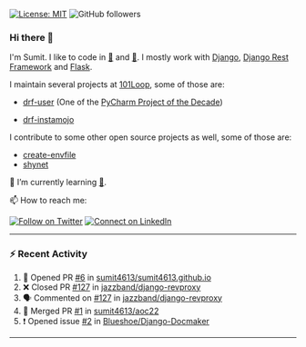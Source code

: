 [![License: MIT](https://img.shields.io/badge/License-MIT-yellow.svg)](https://opensource.org/licenses/MIT)
![GitHub followers](https://img.shields.io/github/followers/sumit4613?style=social)

### Hi there 👋

I'm Sumit. I like to code in [:snake:](https://python.org/) and [:rabbit:](https://golang.org). I mostly work with [Django](https://djangoproject.com), [Django Rest Framework](https://www.django-rest-framework.org/) and [Flask](https://flask.palletsprojects.com).

I maintain several projects at [101Loop](https://github.com/101loop/), some of those are:

- [drf-user](https://github.com/101loop/drf-user) (One of the [PyCharm Project of the Decade](https://www.jetbrains.com/lp/pycharm-10-years/))

- [drf-instamojo ](https://github.com/101loop/drf-instamojo)

I contribute to some other open source projects as well, some of those are:

- [create-envfile](https://github.com/SpicyPizza/create-envfile)
- [shynet](https://github.com/milesmcc/shynet)


🔭 I’m currently learning [:rabbit:](https://golang.org).

📫 How to reach me:

[![Follow on Twitter](https://img.shields.io/badge/--twitter?label=Twitter&logo=Twitter&style=social)](https://twitter.com/sumitsingh4613) [![Connect on LinkedIn](https://img.shields.io/badge/--linkedin?label=LinkedIn&logo=LinkedIn&style=social)](https://www.linkedin.com/in/sumit4613)


---

### :zap: Recent Activity

<!--START_SECTION:activity-->
1. 💪 Opened PR [#6](https://github.com/sumit4613/sumit4613.github.io/pull/6) in [sumit4613/sumit4613.github.io](https://github.com/sumit4613/sumit4613.github.io)
2. ❌ Closed PR [#127](https://github.com/jazzband/django-revproxy/pull/127) in [jazzband/django-revproxy](https://github.com/jazzband/django-revproxy)
3. 🗣 Commented on [#127](https://github.com/jazzband/django-revproxy/issues/127) in [jazzband/django-revproxy](https://github.com/jazzband/django-revproxy)
4. 🎉 Merged PR [#1](https://github.com/sumit4613/aoc22/pull/1) in [sumit4613/aoc22](https://github.com/sumit4613/aoc22)
5. ❗️ Opened issue [#2](https://github.com/Blueshoe/Django-Docmaker/issues/2) in [Blueshoe/Django-Docmaker](https://github.com/Blueshoe/Django-Docmaker)
<!--END_SECTION:activity-->

---
